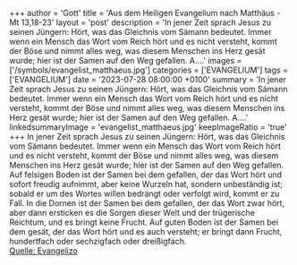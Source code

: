 +++
author = 'Gott'
title = 'Aus dem Heiligen Evangelium nach Matthäus - Mt 13,18-23'
layout = 'post'
description = 'In jener Zeit sprach Jesus zu seinen Jüngern: Hört, was das Gleichnis vom Sämann bedeutet. Immer wenn ein Mensch das Wort vom Reich hört und es nicht versteht, kommt der Böse und nimmt alles weg, was diesem Menschen ins Herz gesät wurde; hier ist der Samen auf den Weg gefallen. A....'
images = ['/symbols/evangelist_matthaeus.jpg']
categories = ['EVANGELIUM']
tags = ['EVANGELIUM']
date = '2023-07-28 08:00:00 +0100'
summary = 'In jener Zeit sprach Jesus zu seinen Jüngern: Hört, was das Gleichnis vom Sämann bedeutet. Immer wenn ein Mensch das Wort vom Reich hört und es nicht versteht, kommt der Böse und nimmt alles weg, was diesem Menschen ins Herz gesät wurde; hier ist der Samen auf den Weg gefallen. A....'
linkedsummaryImage = 'evangelist_matthaeus.jpg'
keepImageRatio = 'true'
+++
In jener Zeit sprach Jesus zu seinen Jüngern: Hört, was das Gleichnis vom Sämann bedeutet.
Immer wenn ein Mensch das Wort vom Reich hört und es nicht versteht, kommt der Böse und nimmt alles weg, was diesem Menschen ins Herz gesät wurde; hier ist der Samen auf den Weg gefallen.
Auf felsigen Boden ist der Samen bei dem gefallen, der das Wort hört und sofort freudig aufnimmt,
aber keine Wurzeln hat, sondern unbeständig ist; sobald er um des Wortes willen bedrängt oder verfolgt wird, kommt er zu Fall.<!--more-->
In die Dornen ist der Samen bei dem gefallen, der das Wort zwar hört, aber dann ersticken es die Sorgen dieser Welt und der trügerische Reichtum, und es bringt keine Frucht.
Auf guten Boden ist der Samen bei dem gesät, der das Wort hört und es auch versteht; er bringt dann Frucht, hundertfach oder sechzigfach oder dreißigfach.<br> [Quelle: Evangelizo](https://evangeliumtagfuertag.org/DE/gospel)